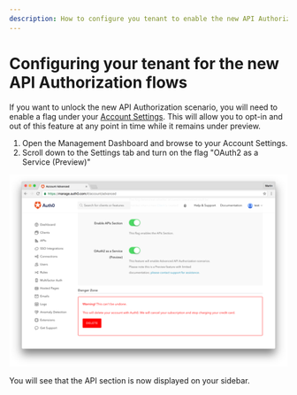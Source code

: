 ```yaml
---
description: How to configure you tenant to enable the new API Authorization Flows
---
```


# Configuring your tenant for the new API Authorization flows

If you want to unlock the new API Authorization scenario, you will need to enable a flag under your [Account Settings](${manage_url}/#/account/advanced). This will allow you to opt-in and out of this feature at any point in time while it remains under preview.

1. Open the Management Dashboard and browse to your Account Settings.
1. Scroll down to the Settings tab and turn on the flag "OAuth2 as a Service (Preview)"

  ![](/media/articles/api-auth/account-settings.png)

You will see that the API section is now displayed on your sidebar.
